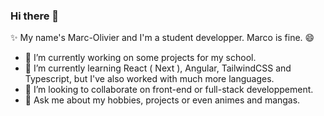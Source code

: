 ### Hi there 👋

✨ My name's Marc-Olivier and I'm a student developper. Marco is fine. 😄

- 🔭 I’m currently working on some projects for my school.
- 🌱 I’m currently learning React ( Next ), Angular, TailwindCSS and Typescript, but I've also worked with much more languages.
- 👯 I’m looking to collaborate on front-end or full-stack developpement.
- 💬 Ask me about my hobbies, projects or even animes and mangas.

<!--
**MarcOlivier91/MarcOlivier91** is a ✨ _special_ ✨ repository because its `README.md` (this file) appears on your GitHub profile.

Here are some ideas to get you started:

- 🔭 I’m currently working on a Network project for my school.
- 🌱 I’m currently learning React ( Next ) and TailwindCSS.
- 👯 I’m looking to collaborate on front-end developpement.
- 💬 Ask me about my hoobies, projects and even animes and mangas.
- 📫 How to reach me: ...
- ⚡ Fun fact: ...
-->
